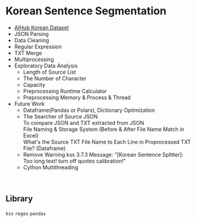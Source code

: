 # Korean Sentence Segmentation
* [AIHub Korean Dataset](https://aihub.or.kr/aihubdata/data/list.do?pageIndex=1&currMenu=115&topMenu=100&dataSetSn=&srchdataClCode=DATACL001&srchOrder=&SrchdataClCode=DATACL002&searchKeyword=&srchDataRealmCode=REALM002&srchDataTy=DATA003)
* JSON Parsing
* Data Cleaning
* Regular Expression
* TXT Merge
* Multiprocessing
* Exploratory Data Analysis
  - Length of Source List
  - The Number of Character
  - Capacity
  - Preprocessing Runtime Calculator
  - Preprocessing Memory & Process & Thread
* Future Work
  - Dataframe(Pandas or Polars), Dictionary Optimization
  - The Searcher of Source JSON
<br>To compare JSON and TXT extracted from JSON
<br>File Naming & Storage System (Before & After File Name Match in Excel)
<br>What's the Source TXT File Name to Each Line in Proprocessed TXT File? (Dataframe)
  - Remove Warning kss 3.7.3 Message: "[Korean Sentence Splitter]: Too long text! turn off quotes calibration!"
  - Cython Multithreading
<br/><br/><br/>

## Library
`kss` `regex` `pandas`
<br/><br/><br/><br/><br/>
